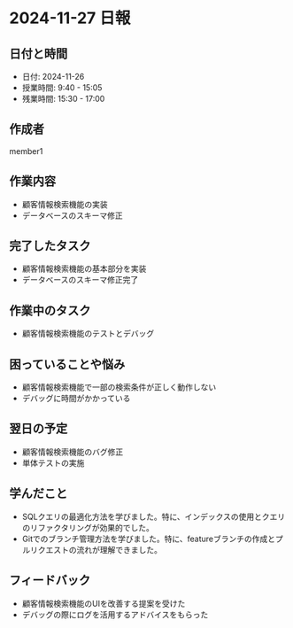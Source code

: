 # 2024-11-27 日報

## 日付と時間
- 日付: 2024-11-26
- 授業時間: 9:40 - 15:05
- 残業時間: 15:30 - 17:00

## 作成者
member1

## 作業内容
- 顧客情報検索機能の実装
- データベースのスキーマ修正

## 完了したタスク
- 顧客情報検索機能の基本部分を実装
- データベースのスキーマ修正完了

## 作業中のタスク
- 顧客情報検索機能のテストとデバッグ

## 困っていることや悩み
- 顧客情報検索機能で一部の検索条件が正しく動作しない
- デバッグに時間がかかっている

## 翌日の予定
- 顧客情報検索機能のバグ修正
- 単体テストの実施

## 学んだこと
- SQLクエリの最適化方法を学びました。特に、インデックスの使用とクエリのリファクタリングが効果的でした。
- Gitでのブランチ管理方法を学びました。特に、featureブランチの作成とプルリクエストの流れが理解できました。

## フィードバック
- 顧客情報検索機能のUIを改善する提案を受けた
- デバッグの際にログを活用するアドバイスをもらった